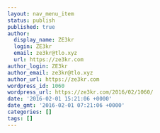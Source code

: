 ```yaml
---
layout: nav_menu_item
status: publish
published: true
author:
  display_name: ZE3kr
  login: ZE3kr
  email: ze3kr@tlo.xyz
  url: https://ze3kr.com
author_login: ZE3kr
author_email: ze3kr@tlo.xyz
author_url: https://ze3kr.com
wordpress_id: 1060
wordpress_url: https://ze3kr.com/2016/02/1060/
date: '2016-02-01 15:21:06 +0000'
date_gmt: '2016-02-01 07:21:06 +0000'
categories: []
tags: []
---
```



